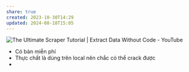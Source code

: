 ```yaml
---
share: true
created: 2023-10-30T14:29
updated: 2024-08-18T15:05
---
```


![The Ultimate Scraper Tutorial | Extract Data Without Code - YouTube](https://youtu.be/26Gt_9kFVok?si=4jzHc0Ni0UEcHZ-p)
- Có bản miễn phí
- Thực chất là dùng trên local nên chắc có thể crack được
- 